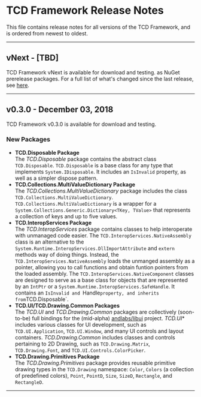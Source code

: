 <!--
The format of each version's release notes are:

## v[VERSION] - [MONTH] [DAY], [YEAR]

TCD Framework v[VERSION] is available for download and testing.

### New Packages

- **[NEW_PACKAGE_NAME] Package**
  [NEW_PACKAGE_DESCRIPTION]

### New Features

- **[NEW_FEATURE_SUMMARY]**
  [OPTIONAL_NEW_FEATURE_DESCRIPTION]

### Deprecated/Obsolete Features

- **[OBSOLETE_FEATURE]**
  [OBSOLETE_FEATURE_DESCRIPTION]

### Bug Fixes

- **[BUG_FIX_SUMMARY]**

### Improvements/Enhancements

- **[BUG_FIX_SUMMARY]**

---

-->

# TCD Framework Release Notes

This file contains release notes for all versions of the TCD Framework, and is ordered from newest to oldest.

---

## vNext - [TBD]

TCD Framework vNext is available for download and testing. as NuGet prerelease packages. For a full list of what's changed since the last release, see [here](https://github.com/tacdevel/tcdfx/compare/v0.3.0...HEAD).

---

## v0.3.0 - December 03, 2018

TCD Framework v0.3.0 is available for download and testing.

### New Packages

- **TCD.Disposable Package**  
  The *TCD.Disposable* package contains the abstract class `TCD.Disposable`. `TCD.Disposable` is a base class for any type that implements `System.IDisposable`. It includes an `IsInvalid` property, as well as a simpler dispose pattern.
- **TCD.Collections.MultiValueDictionary Package**  
  The *TCD.Collections.MultiValueDictionary* package includes the class `TCD.Collections.MultiValueDictionary`. `TCD.Collections.MultiValueDictionary` is a wrapper for a `System.Collections.Generic.Dictionary<TKey, TValue>` that represents a collection of keys and up to five values.
- **TCD.InteropServices Package**  
  The *TCD.InteropServices* package contains classes to help interoperate with unmanaged code easier. The `TCD.InteropServices.NativeAssembly` class is an alternative to the `System.Runtime.InteropServices.DllImportAttribute` and `extern` methods way of doing things. Instead, the `TCD.InteropServices.NativeAssembly` loads the unmanged assembly as a pointer, allowing you to call functions and obtain funtion pointers from the loaded assembly. The `TCD.InteropServices.NativeComponent` classes are designed to serve as a base class for objects that are represented by an `IntPtr` or a `System.Runtime.InteropServices.SafeHandle`. It contains an `IsInvalid and `Handle` property, and inherits from `TCD.Disposable`.
- **TCD.UI/TCD.Drawing.Common Packages**  
  The *TCD.UI* and *TCD.Drawing.Common* packages are collectively (soon-to-be) full bindings for the (mid-alpha) [andlabs/libui](https://github.com/andlabs/libui) project. *TCD.UI** includes various classes for UI development, such as `TCD.UI.Application`, `TCD.UI.Window`, and many UI controls and layout containers. *TCD.Drawing.Common* includes classes and controls pertaining to 2D Drawing, such as `TCD.Drawing.Matrix`, `TCD.Drawing.Font`, and `TCD.UI.Controls.ColorPicker`.
- **TCD.Drawing.Primitives Package**  
  The *TCD.Drawing.Primitives* package provides reusable primitive drawing types in the `TCD.Drawing` namespace: `Color`, `Colors` (a collection of predefined colors), `Point`, `PointD`, `Size`, `SizeD`, `Rectangle`, and `RectangleD`.

---